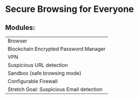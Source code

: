 # Secure Browsing for Everyone

## Modules:

<table>
    <tr>
        <td>Browser</td>
    </tr>
    <tr>
        <td>Blockchain Encrypted Password Manager</td>
    </tr>
    <tr>
        <td>VPN</td>
    </tr>
    <tr>
        <td>Suspicious URL detection</td>
    </tr>
    <tr>
        <td>Sandbox (safe browsing mode)</td>
    </tr>
    <tr>
        <td>Configurable Firewall</td>
    </tr>
    <tr>
        <td>Stretch Goal: Suspicious Email detection</td>
    </tr>
</table>

